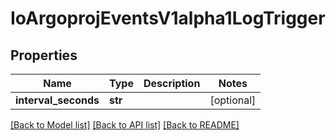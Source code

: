 # IoArgoprojEventsV1alpha1LogTrigger

## Properties
Name | Type | Description | Notes
------------ | ------------- | ------------- | -------------
**interval_seconds** | **str** |  | [optional] 

[[Back to Model list]](../README.md#documentation-for-models) [[Back to API list]](../README.md#documentation-for-api-endpoints) [[Back to README]](../README.md)


